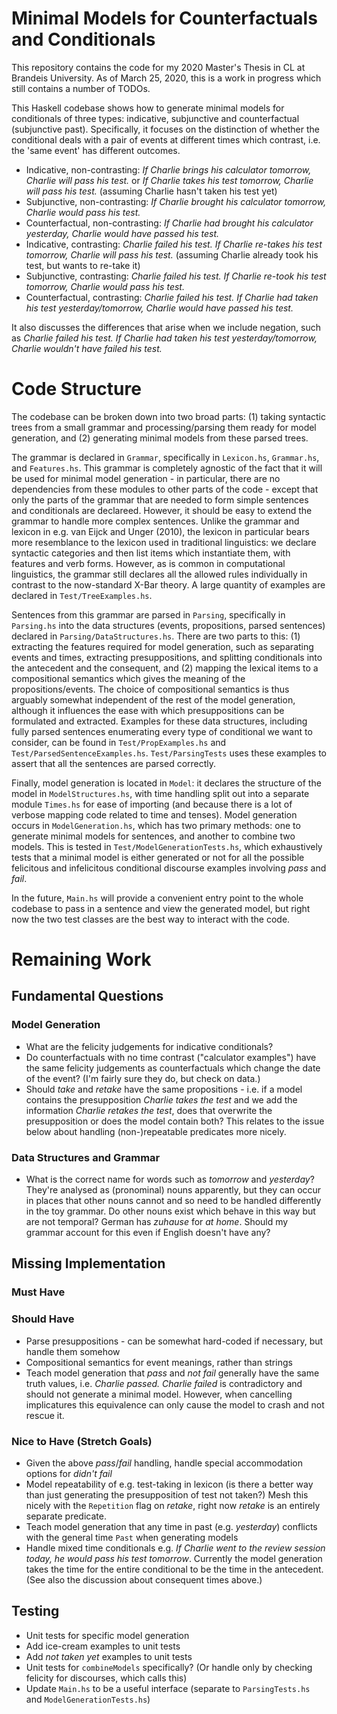 # Minimal Models for Counterfactuals and Conditionals

This repository contains the code for my 2020 Master's Thesis in CL at Brandeis University. As of March 25, 2020, this is a work in progress which still contains a number of TODOs.

This Haskell codebase shows how to generate minimal models for conditionals of three types: indicative, subjunctive and counterfactual (subjunctive past).
Specifically, it focuses on the distinction of whether the conditional deals with a pair of events at different times which contrast, i.e. the 'same event' has different outcomes.

* Indicative, non-contrasting: _If Charlie brings his calculator tomorrow, Charlie will pass his test._ or _If Charlie takes his test tomorrow, Charlie will pass his test._ (assuming Charlie hasn't taken his test yet)
* Subjunctive, non-contrasting: _If Charlie brought his calculator tomorrow, Charlie would pass his test._
* Counterfactual, non-contrasting: _If Charlie had brought his calculator yesterday, Charlie would have passed his test._
* Indicative, contrasting: _Charlie failed his test. If Charlie re-takes his test tomorrow, Charlie will pass his test._ (assuming Charlie already took his test, but wants to re-take it)
* Subjunctive, contrasting: _Charlie failed his test. If Charlie re-took his test tomorrow, Charlie would pass his test._
* Counterfactual, contrasting: _Charlie failed his test. If Charlie had taken his test yesterday/tomorrow, Charlie would have passed his test._

It also discusses the differences that arise when we include negation, such as _Charlie failed his test. If Charlie had taken his test yesterday/tomorrow, Charlie wouldn't have failed his test._

# Code Structure

The codebase can be broken down into two broad parts: (1) taking syntactic trees from a small grammar and processing/parsing them ready for model generation, and (2) generating minimal models from these parsed trees. 

The grammar is declared in `Grammar`, specifically in `Lexicon.hs`, `Grammar.hs`, and `Features.hs`. This grammar is completely agnostic of the fact that it will be used for minimal model generation - in particular, there are no dependencies from these modules to other parts of the code - except that only the parts of the grammar that are needed to form simple sentences and conditionals are declareed. However, it should be easy to extend the grammar to handle more complex sentences. Unlike the grammar and lexicon in e.g. van Eijck and Unger (2010), the lexicon in particular bears more resemblance to the lexicon used in traditional linguistics: we declare syntactic categories and then list items which instantiate them, with features and verb forms. However, as is common in computational linguistics, the grammar still declares all the allowed rules individually in contrast to the now-standard X-Bar theory.
A large quantity of examples are declared in `Test/TreeExamples.hs`.

Sentences from this grammar are parsed in `Parsing`, specifically in `Parsing.hs` into the data structures (events, propositions, parsed sentences) declared in `Parsing/DataStructures.hs`. There are two parts to this: (1) extracting the features required for model generation, such as separating events and times, extracting presuppositions, and splitting conditionals into the antecedent and the consequent, and (2) mapping the lexical items to a compositional semantics which gives the meaning of the propositions/events. The choice of compositional semantics is thus arguably somewhat independent of the rest of the model generation, although it influences the ease with which presuppositions can be formulated and extracted. 
Examples for these data structures, including fully parsed sentences enumerating every type of conditional we want to consider, can be found in `Test/PropExamples.hs` and `Test/ParsedSentenceExamples.hs`. `Test/ParsingTests` uses these examples to assert that all the sentences are parsed correctly.

Finally, model generation is located in `Model`: it declares the structure of the model in `ModelStructures.hs`, with time handling split out into a separate module `Times.hs` for ease of importing (and because there is a lot of verbose mapping code related to time and tenses). Model generation occurs in `ModelGeneration.hs`, which has two primary methods: one to generate minimal models for sentences, and another to combine two models. This is tested in `Test/ModelGenerationTests.hs`, which exhaustively tests that a minimal model is either generated or not for all the possible felicitous and infelicitous conditional discourse examples involving _pass_ and _fail_. 

In the future, `Main.hs` will provide a convenient entry point to the whole codebase to pass in a sentence and view the generated model, but right now the two test classes are the best way to interact with the code.

# Remaining Work

## Fundamental Questions

### Model Generation

* What are the felicity judgements for indicative conditionals?
* Do counterfactuals with no time contrast ("calculator examples") have the same felicity judgements as counterfactuals which change the date of the event? (I'm fairly sure they do, but check on data.)
* Should _take_ and _retake_ have the same propositions - i.e. if a model contains the presupposition _Charlie takes the test_ and we add the information _Charlie retakes the test_, does that overwrite the presupposition or does the model contain both? This relates to the issue below about handling (non-)repeatable predicates more nicely.

### Data Structures and Grammar

* What is the correct name for words such as _tomorrow_ and _yesterday_? They're analysed as (pronominal) nouns apparently, but they can occur in places that other nouns cannot and so need to be handled differently in the toy grammar. Do other nouns exist which behave in this way but are not temporal? German has _zuhause_ for _at home_. Should my grammar account for this even if English doesn't have any?

## Missing Implementation

### Must Have

### Should Have

* Parse presuppositions - can be somewhat hard-coded if necessary, but handle them somehow
* Compositional semantics for event meanings, rather than strings
* Teach model generation that _pass_ and _not fail_ generally have the same truth values, i.e. _Charlie passed. Charlie failed_ is contradictory and should not generate a minimal model. However, when cancelling implicatures this equivalence can only cause the model to crash and not rescue it.

### Nice to Have (Stretch Goals)

* Given the above _pass_/_fail_ handling, handle special accommodation options for _didn't fail_
* Model repeatability of e.g. test-taking in lexicon (is there a better way than just generating the presupposition of test not taken?) 
Mesh this nicely with the  `Repetition` flag on _retake_, right now _retake_ is an entirely separate predicate.
* Teach model generation that any time in past (e.g. _yesterday_) conflicts with the general time `Past` when generating models
* Handle mixed time conditionals e.g. _If Charlie went to the review session today, he would pass his test tomorrow_. Currently the model generation takes the time for the entire conditional to be the time in the antecedent. (See also the discussion about consequent times above.)

## Testing

* Unit tests for specific model generation
* Add ice-cream examples to unit tests
* Add _not taken yet_ examples to unit tests
* Unit tests for `combineModels` specifically? (Or handle only by checking felicity for discourses, which calls this)
* Update `Main.hs` to be a useful interface (separate to `ParsingTests.hs` and `ModelGenerationTests.hs`)